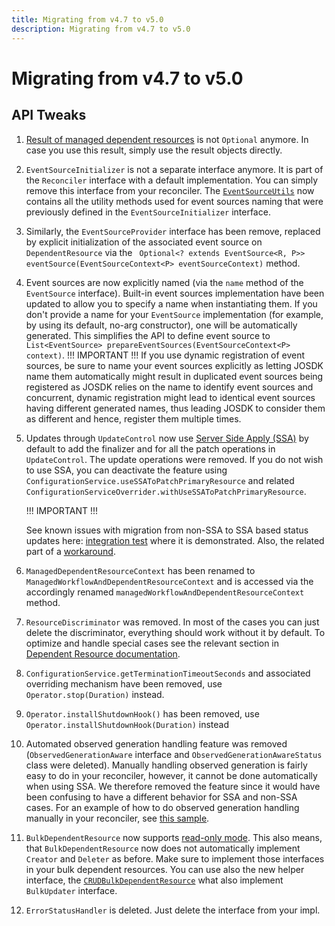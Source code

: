 ```yaml
---
title: Migrating from v4.7 to v5.0
description: Migrating from v4.7 to v5.0
---
```


# Migrating from v4.7 to v5.0

## API Tweaks

1. [Result of managed dependent resources](https://github.com/operator-framework/java-operator-sdk/blob/main/operator-framework-core/src/main/java/io/javaoperatorsdk/operator/api/reconciler/dependent/managed/ManagedDependentResourceContext.java#L55-L57)
   is not `Optional` anymore. In case you use this result, simply use the result
   objects directly.
2. `EventSourceInitializer` is not a separate interface anymore. It is part of the `Reconciler` interface with a
   default implementation. You can simply remove this interface from your reconciler. The
   [`EventSourceUtils`](https://github.com/operator-framework/java-operator-sdk/blob/main/operator-framework-core/src/main/java/io/javaoperatorsdk/operator/api/reconciler/EventSourceUtils.java#L11-L11)
   now contains all the utility methods used for event sources naming that were previously defined in
   the `EventSourceInitializer` interface.
3. Similarly, the `EventSourceProvider` interface has been remove, replaced by explicit initialization of the associated
   event source on `DependentResource` via the `
   Optional<? extends EventSource<R, P>> eventSource(EventSourceContext<P> eventSourceContext)` method.
4. Event sources are now explicitly named (via the `name` method of the `EventSource` interface). Built-in event sources
   implementation have been updated to allow you to specify a name when instantiating them. If you don't provide a name
   for your `EventSource` implementation (for example, by using its default, no-arg constructor), one will be
   automatically generated. This simplifies the API to define event source to
   `List<EventSource> prepareEventSources(EventSourceContext<P> context)`.
   !!! IMPORTANT !!!
   If you use dynamic registration of event sources, be sure to name your event sources explicitly as letting JOSDK name
   them automatically might result in duplicated event sources being registered as JOSDK relies on the name to identify
   event sources and concurrent, dynamic registration might lead to identical event sources having different generated
   names, thus leading JOSDK to consider them as different and hence, register them multiple times.
5. Updates through `UpdateControl` now
   use [Server Side Apply (SSA)](https://kubernetes.io/docs/reference/using-api/server-side-apply/) by default to add
   the finalizer and for all
   the patch operations in `UpdateControl`. The update operations were removed. If you do not wish to use SSA, you can
   deactivate the feature using `ConfigurationService.useSSAToPatchPrimaryResource` and
   related `ConfigurationServiceOverrider.withUseSSAToPatchPrimaryResource`.

   !!! IMPORTANT !!!

   See known issues with migration from non-SSA to SSA based status updates here:
   [integration test](https://github.com/operator-framework/java-operator-sdk/blob/main/operator-framework/src/test/java/io/javaoperatorsdk/operator/StatusPatchSSAMigrationIT.java#L71-L82)
   where it is demonstrated. Also, the related part of
   a [workaround](https://github.com/operator-framework/java-operator-sdk/blob/main/operator-framework/src/test/java/io/javaoperatorsdk/operator/StatusPatchSSAMigrationIT.java#L110-L116).

6. `ManagedDependentResourceContext` has been renamed to `ManagedWorkflowAndDependentResourceContext` and is accessed
   via the accordingly renamed `managedWorkflowAndDependentResourceContext` method.
7. `ResourceDiscriminator` was removed. In most of the cases you can just delete the discriminator, everything should
   work without it by default. To optimize and handle special cases see the relevant section
   in [Dependent Resource documentation](/docs/dependent-resources#multiple-dependent-resources-of-same-type).
8. `ConfigurationService.getTerminationTimeoutSeconds` and associated overriding mechanism have been removed,
   use `Operator.stop(Duration)` instead.
9. `Operator.installShutdownHook()` has been removed, use `Operator.installShutdownHook(Duration)` instead
10. Automated observed generation handling feature was removed (`ObservedGenerationAware` interface
    and `ObservedGenerationAwareStatus` class were deleted). Manually handling observed generation is fairly easy to do
    in your reconciler, however, it cannot be done automatically when using SSA. We therefore removed the feature since
    it would have been confusing to have a different behavior for SSA and non-SSA cases. For an example of how to do
    observed generation handling manually in your reconciler, see
    [this sample](https://github.com/operator-framework/java-operator-sdk/blob/main/operator-framework/src/test/java/io/javaoperatorsdk/operator/sample/manualobservedgeneration/ManualObservedGenerationReconciler.java).
11. `BulkDependentResource` now supports [read-only mode](https://github.com/operator-framework/java-operator-sdk/issues/2233).
    This also means, that `BulkDependentResource` now does not automatically implement `Creator` and `Deleter` as before.
    Make sure to implement those interfaces in your bulk dependent resources. You can use also the new helper interface, the
    [`CRUDBulkDependentResource`](https://github.com/operator-framework/java-operator-sdk/blob/main/operator-framework-core/src/main/java/io/javaoperatorsdk/operator/processing/dependent/CRUDBulkDependentResource.java)
    what also implement `BulkUpdater` interface.
12. `ErrorStatusHandler` is deleted. Just delete the interface from your impl.